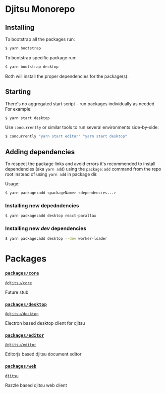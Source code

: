 # Djitsu Monorepo

## Installing

To bootstrap all the packages run:

```bash
$ yarn bootstrap
```

To bootstrap specific package run:

```bash
$ yarn bootstrap desktop
```

Both will install the proper dependencies for the package(s).

## Starting

There's no aggregated start script - run packages individually as needed. For example:

```bash
$ yarn start desktop
```

Use `concurrently` or similar tools to run several environments side-by-side:

```bash
$ concurrently "yarn start editor" "yarn start desktop"
```

## Adding dependencies

To respect the package links and avoid errors it's recommended to install dependencies (aka `yarn add`) using the `package:add` command from the repo root instead of using `yarn add` in package dir.

Usage:

```bash
$ yarn package:add <packageName> <dependencies...>
```

### Installing new depedndencies
```bash
$ yarn package:add desktop react-parallax
```

### Installing new ___dev___ dependencies

```bash
$ yarn package:add desktop --dev worker-loader
```

# Packages

### [`packages/core`](./packages/core)

[`@djitsu/core`](https://npmjs.com/package/@djitsu/core)

Future stub

### [`packages/desktop`](./packages/desktop)

[`@djitsu/desktop`](https://npmjs.com/package/@djitsu/desktop)

Electron based desktop client for djitsu

### [`packages/editor`](./packages/editor)

[`@djitsu/editor`](https://npmjs.com/package/@djitsu/editor)

Editorjs based djitsu document editor

### [`packages/web`](./packages/web)

[`djitsu`](https://npmjs.com/package/djitsu)

Razzle based djitsu web client
